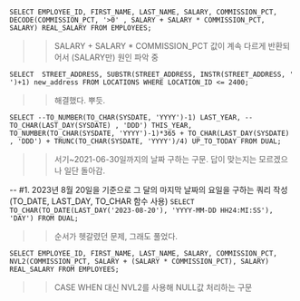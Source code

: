 `SELECT EMPLOYEE_ID, FIRST_NAME, LAST_NAME, SALARY, COMMISSION_PCT,
DECODE(COMMISSION_PCT, '>0' , SALARY + SALARY * COMMISSION_PCT, SALARY) REAL_SALARY
FROM EMPLOYEES;`

>> SALARY + SALARY * COMMISSION_PCT 값이 계속 다르게 반환되어서 (SALARY만) 원인 파악 중


`SELECT 
STREET_ADDRESS,
SUBSTR(STREET_ADDRESS, INSTR(STREET_ADDRESS, ' ')+1) new_address
FROM LOCATIONS WHERE LOCATION_ID <= 2400;`

>> 해결했다. 뿌듯.

`SELECT
--TO_NUMBER(TO_CHAR(SYSDATE, 'YYYY')-1) LAST_YEAR,
--TO_CHAR(LAST_DAY(SYSDATE) , 'DDD') THIS_YEAR,
TO_NUMBER(TO_CHAR(SYSDATE, 'YYYY')-1)*365 + TO_CHAR(LAST_DAY(SYSDATE) , 'DDD') + TRUNC(TO_CHAR(SYSDATE, 'YYYY')/4) UP_TO_TODAY
FROM DUAL;`

>> 서기~2021-06-30일까지의 날짜 구하는 구문. 답이 맞는지는 모르겠으나 일단 돌아감.

-- #1. 2023년 8월 20일을 기준으로 그 달의 마지막 날짜의 요일을 구하는 쿼리 작성 (TO_DATE, LAST_DAY, TO_CHAR 함수 사용)
`SELECT TO_CHAR(TO_DATE(LAST_DAY('2023-08-20'), 'YYYY-MM-DD HH24:MI:SS'), 'DAY')
FROM DUAL;`

>> 순서가 헷갈렸던 문제, 그래도 풀었다.

`SELECT EMPLOYEE_ID, FIRST_NAME, LAST_NAME, SALARY, COMMISSION_PCT,
NVL2(COMMISSION_PCT, SALARY + (SALARY * COMMISSION_PCT), SALARY) REAL_SALARY
FROM EMPLOYEES;`
 
>> CASE WHEN 대신 NVL2를 사용해 NULL값 처리하는 구문
